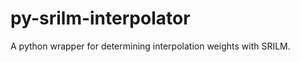 py-srilm-interpolator
=====================

A python wrapper for determining interpolation weights with SRILM.